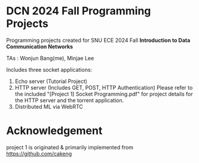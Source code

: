 # DCN 2024 Fall Programming Projects
Programming projects created for SNU ECE 2024 Fall **Introduction to Data Communication Networks** 

TAs : Wonjun Bang(me), Minjae Lee

Includes three socket applications:

1. Echo server (Tutorial Project)
2. HTTP server (Includes GET, POST, HTTP Authentication)
Please refer to the included "[Project 1] Socket Programming.pdf" for project details for the HTTP server and the torrent application.
3. Distributed ML via WebRTC

# Acknowledgement

project 1 is originated & primarily implemented from https://github.com/cakeng
